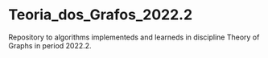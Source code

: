 # Teoria_dos_Grafos_2022.2
Repository to algorithms implementeds and learneds in discipline Theory of Graphs in period 2022.2.

